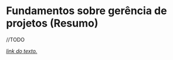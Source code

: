 # Fundamentos sobre gerência de projetos (Resumo)

//TODO

[*link do texto.*](https://sites.google.com/site/gerenciadeprojetosdeti/aulas-1/conceitos-e-fundamentos-de-gestao-de-projeto)
